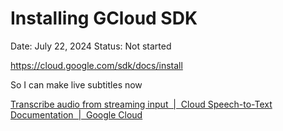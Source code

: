 # Installing GCloud SDK

Date: July 22, 2024
Status: Not started

https://cloud.google.com/sdk/docs/install

So I can make live subtitles now

[Transcribe audio from streaming input  |  Cloud Speech-to-Text Documentation  |  Google Cloud](http://cloud.google.com/speech-to-text/docs/transcribe-streaming-audio#speech-streaming-recognize-python)